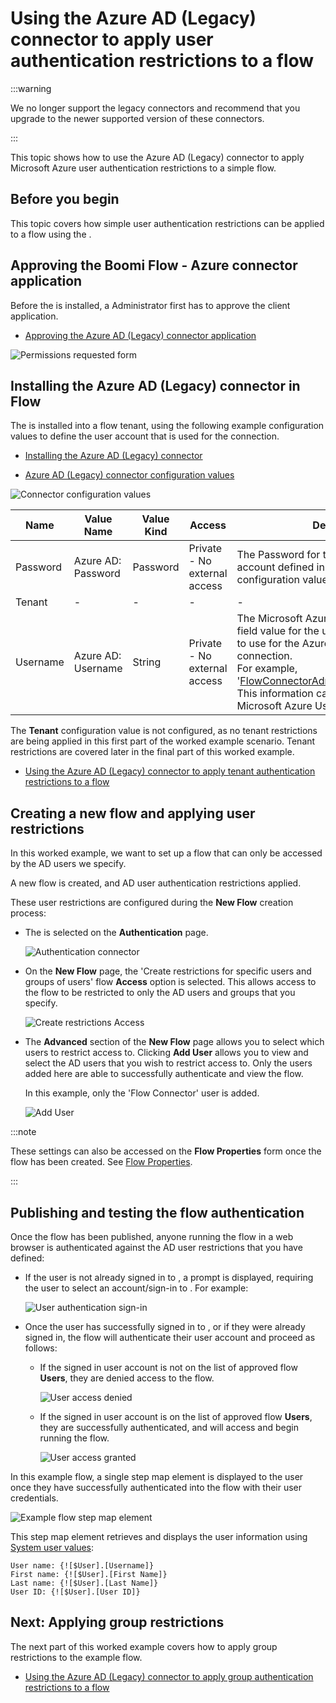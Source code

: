# Using the Azure AD (Legacy) connector to apply user authentication restrictions to a flow

<head>
  <meta name="guidename" content="Flow"/>
  <meta name="context" content="GUID-90e9122c-5985-48c7-ac83-11e00ac9c21b"/>
</head>

:::warning

We no longer support the legacy connectors and recommend that you upgrade to the newer supported version of these connectors.

:::

This topic shows how to use the Azure AD (Legacy) connector to apply Microsoft Azure user authentication restrictions to a simple flow.

## Before you begin

This topic covers how simple user authentication restrictions can be applied to a flow using the .

## Approving the Boomi Flow - Azure connector application


Before the is installed, a Administrator first has to approve the client application.

-   [Approving the Azure AD (Legacy) connector application](flo-Azure_AD_Granting_Permissions_3541e186-6459-4b7d-90b1-0a866d40e47d.md)


![Permissions requested form](../Images/img-flo-Azure_Permissions_27d18286-061c-4c33-9a26-a63feec97576.png)

## Installing the Azure AD (Legacy) connector in Flow

The is installed into a flow tenant, using the following example configuration values to define the user account that is used for the connection.

-   [Installing the Azure AD (Legacy) connector](flo-Azure_AD_Service_Installation_19e99baf-ca51-461f-81c9-9bef2de0e46a.md)

-   [Azure AD (Legacy) connector configuration values](flo-Azure_AD_Service_Configuration_Values_4362ad7f-b2ad-43eb-b940-fed42f4fe90f.md)


![Connector configuration values](../Images/img-flo-Azure_service_config_37d052c9-7718-421a-8f76-8a6babe072fa.png)

| Name     | Value Name       | Value Kind | Access                 | Default Value                                                                             |
|----------|------------------|------------|------------------------|------------------------------------------------------------------------------------------|
| Password | Azure AD: Password | Password   | Private - No external access | The Password for the Microsoft Azure user account defined in the Username configuration value below. |
| Tenant   | -                | -          | -                      | -                                                                                        |
| Username | Azure AD: Username | String     | Private - No external access | The Microsoft Azure User Principal Name field value for the user account that you wish to use for the Azure AD (Legacy) connector connection. <br/>For example, 'FlowConnectorAdmin@Org.onmicrosoft.com' <br/>This information can be found in the Microsoft Azure User Profile screen. |


The **Tenant** configuration value is not configured, as no tenant restrictions are being applied in this first part of the worked example scenario. Tenant restrictions are covered later in the final part of this worked example.

-   [Using the Azure AD (Legacy) connector to apply tenant authentication restrictions to a flow](flo-Azure_AD_Tenants_e9d1d535-babf-4434-811d-ff1da9f18112.md)


## Creating a new flow and applying user restrictions

In this worked example, we want to set up a flow that can only be accessed by the AD users we specify.

A new flow is created, and AD user authentication restrictions applied.

These user restrictions are configured during the **New Flow** creation process:

-   The is selected on the **Authentication** page.

    ![Authentication connector](../Images/img-flo-Azure_service_4140ebf4-ce03-48b8-ab82-fd634f2d19ae.png)

-   On the **New Flow** page, the 'Create restrictions for specific users and groups of users' flow **Access** option is selected. This allows access to the flow to be restricted to only the AD users and groups that you specify.

    ![Create restrictions Access](../Images/img-flo-Azure_service_access_9d12a409-f1ba-4e74-81e2-a510d539db1e.png)

-   The **Advanced** section of the **New Flow** page allows you to select which users to restrict access to. Clicking **Add User** allows you to view and select the AD users that you wish to restrict access to. Only the users added here are able to successfully authenticate and view the flow.

    In this example, only the 'Flow Connector' user is added.

    ![Add User](../Images/img-flo-Azure_User_dfcbfd3d-e410-4600-820f-251a0c07aef9.png)


:::note

These settings can also be accessed on the **Flow Properties** form once the flow has been created. See [ Flow Properties](c-flo-Flow_Properties_b74d944d-9fec-43da-9ae3-fe0a5a370d00.md).

:::

## Publishing and testing the flow authentication

Once the flow has been published, anyone running the flow in a web browser is authenticated against the AD user restrictions that you have defined:

-   If the user is not already signed in to , a prompt is displayed, requiring the user to select an account/sign-in to . For example:

    ![User authentication sign-in](../Images/img-flo-Azure_User_signin_80257a01-c31a-422b-a28a-341c757fb49e.png)

-   Once the user has successfully signed in to , or if they were already signed in, the flow will authenticate their user account and proceed as follows:

    -   If the signed in user account is not on the list of approved flow **Users**, they are denied access to the flow.

        ![User access denied](../Images/img-flo-Azure_User_denied_4285b4ce-d738-4336-bc43-5e4b0d26f5a9.png)

    -   If the signed in user account is on the list of approved flow **Users**, they are successfully authenticated, and will access and begin running the flow.

        ![User access granted](../Images/img-flo-Azure_User_success_68c4ad68-8aa5-4dd2-993a-a936d001912b.png)


In this example flow, a single step map element is displayed to the user once they have successfully authenticated into the flow with their user credentials.

![Example flow step map element](../Images/img-flow-Azure_flow_1899a958-9542-4b74-9d85-7bdda586bfc8.png)

This step map element retrieves and displays the user information using [System user values](r-flo-Values_System_User_Values_d9728e25-86de-4d77-8246-a04031fe6b63.md):

```
User name: {![$User].[Username]}
First name: {![$User].[First Name]}
Last name: {![$User].[Last Name]}
User ID: {![$User].[User ID]}
```

## Next: Applying group restrictions

The next part of this worked example covers how to apply group restrictions to the example flow.

-   [Using the Azure AD (Legacy) connector to apply group authentication restrictions to a flow](flo-Azure_AD_Groups_6a941c3e-8370-46df-ad8c-f62a18d4af7e.md)
